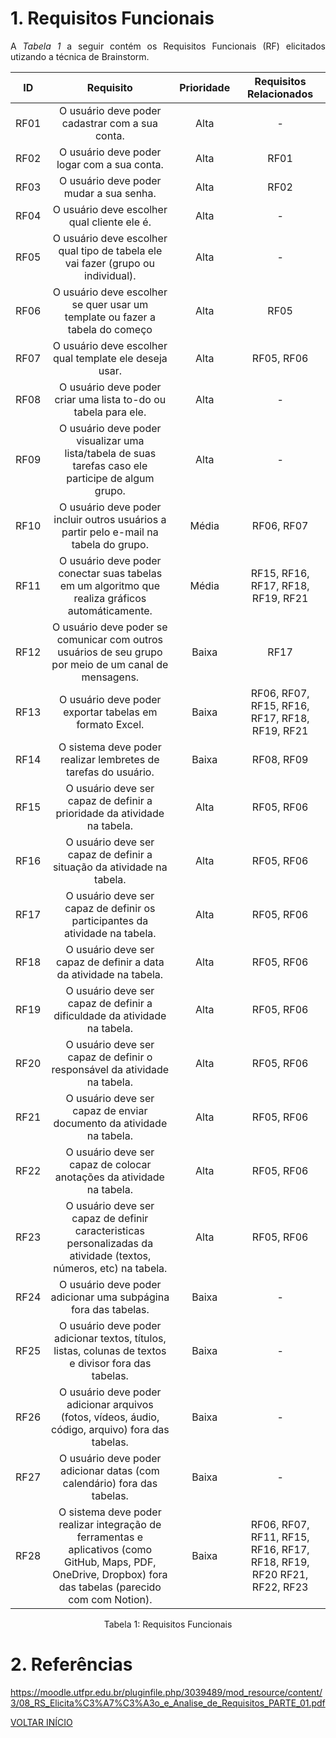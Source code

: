 # 1. Requisitos Funcionais

<p align="justify">A <i>Tabela 1</i> a seguir contém os Requisitos Funcionais (RF) elicitados utizando a técnica de Brainstorm.</p>

| ID   |                                 Requisito                                                                                                                               | Prioridade      | Requisitos Relacionados |
| :--: | :-----------------------------------------------------------------------:                                                                                               | :--------:      | :---------: |
| RF01 |              O usuário deve poder cadastrar com a sua conta.                                                                                                            |    Alta         |      -      |
| RF02 |                O usuário deve poder logar com a sua conta.                                                                                                              |     Alta        |     RF01    |
| RF03 |                  O usuário deve poder mudar a sua senha.                                                                                                                |     Alta        |     RF02    |
| RF04 |                O usuário deve escolher qual cliente ele é.                                                                                                              |     Alta        |      -      |
| RF05 |       O usuário deve escolher qual tipo de tabela ele vai fazer (grupo ou individual).                                                                                  |      Alta       |      -      |
| RF06 |       O usuário deve escolher se quer usar um template ou fazer a tabela do começo                                                                                      |      Alta       |     RF05    |
| RF07 |       O usuário deve escolher qual template ele deseja usar.                                                                                                            |      Alta       |  RF05, RF06 |
| RF08 |       O usuário deve poder criar uma lista to-do ou tabela para ele.                                                                                                    |     Alta        |      -      |
| RF09 |       O usuário deve poder visualizar uma lista/tabela de suas tarefas caso ele participe de algum grupo.                                                               |    Alta         |      -      |
| RF10 |       O usuário deve poder incluir outros usuários a partir pelo e-mail na tabela do grupo.                                                                             |    Média        |  RF06, RF07 |
| RF11 |       O usuário deve poder conectar suas tabelas em um algoritmo que realiza gráficos automáticamente.                                                                  |    Média        |RF15, RF16, RF17, RF18, RF19, RF21|
| RF12 |       O usuário deve poder se comunicar com outros usuários de seu grupo por meio de um canal de mensagens.                                                             |    Baixa        |     RF17    |
| RF13 |       O usuário deve poder exportar tabelas em formato Excel.                                                                                                           |    Baixa        |RF06, RF07, RF15, RF16, RF17, RF18, RF19, RF21|
| RF14 |       O sistema deve poder realizar lembretes de tarefas do usuário.                                                                                                    |    Baixa        |RF08, RF09   |
| RF15 |       O usuário deve ser capaz de definir a prioridade da atividade na tabela.                                                                                          |    Alta         | RF05, RF06  |
| RF16 |       O usuário deve ser capaz de definir a situação da atividade na tabela.                                                                                            |    Alta         |RF05, RF06   |
| RF17 |       O usuário deve ser capaz de definir os participantes da atividade na tabela.                                                                                      |  Alta           | RF05, RF06  |
| RF18 |       O usuário deve ser capaz de definir a data da atividade na tabela.                                                                                                |  Alta           | RF05, RF06  |
| RF19 |       O usuário deve ser capaz de definir a dificuldade da atividade na tabela.                                                                                         |  Alta           | RF05, RF06  |
| RF20 |       O usuário deve ser capaz de definir o responsável da atividade na tabela.                                                                                         |  Alta           | RF05, RF06  |
| RF21 |       O usuário deve ser capaz de enviar documento da atividade na tabela.                                                                                              |  Alta           | RF05, RF06  |
| RF22 |       O usuário deve ser capaz de colocar anotações da atividade na tabela.                                                                                             |  Alta           |  RF05, RF06 |
| RF23 |       O usuário deve ser capaz de definir caracteristicas personalizadas da atividade (textos, números, etc) na tabela.                                                 |  Alta           | RF05, RF06  |
| RF24 |       O usuário deve poder adicionar uma subpágina fora das tabelas.                                                                                                    |     Baixa       |      -      |
| RF25 |       O usuário deve poder adicionar textos, títulos, listas, colunas de textos e divisor fora das tabelas.                                                             |     Baixa       |      -      |
| RF26 |       O usuário deve poder adicionar arquivos (fotos, vídeos, áudio, código, arquivo) fora das tabelas.                                                                 |     Baixa       |      -      |
| RF27 |       O usuário deve poder adicionar datas (com calendário) fora das tabelas.                                                                                           |     Baixa       |      -      |
| RF28 |       O sistema deve poder realizar integração de ferramentas e aplicativos (como GitHub, Maps, PDF, OneDrive, Dropbox) fora das tabelas (parecido com com Notion).     |     Baixa       |RF06, RF07, RF11, RF15, RF16, RF17, RF18, RF19, RF20 RF21, RF22, RF23|


<div style="text-align: center">
<p>Tabela 1: Requisitos Funcionais</p>
</div>

# 2. Referências

https://moodle.utfpr.edu.br/pluginfile.php/3039489/mod_resource/content/3/08_RS_Elicita%C3%A7%C3%A3o_e_Analise_de_Requisitos_PARTE_01.pdf

<a href="../README.md">VOLTAR INÍCIO</a>
